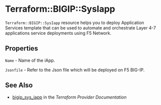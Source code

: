 # Terraform::BIGIP::SysIapp

`Terraform::BIGIP::SysIapp` resource helps you to deploy Application Services template that can be used to automate and orchestrate Layer 4-7 applications service deployments using F5 Network.

## Properties

`Name` -  Name of the iApp.

`Jsonfile` - Refer to the Json file which will be deployed on F5 BIG-IP.


## See Also

* [bigip_sys_iapp](https://www.terraform.io/docs/providers/bigip/r/sys_iapp.html) in the _Terraform Provider Documentation_